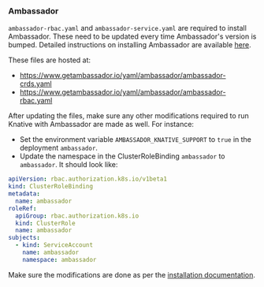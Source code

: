 ### Ambassador

`ambassador-rbac.yaml` and `ambassador-service.yaml` are required to install
Ambassador. These need to be updated every time Ambassador's version is bumped.
Detailed instructions on installing Ambassador are available
[here](https://www.getambassador.io/user-guide/getting-started/).

These files are hosted at:
- https://www.getambassador.io/yaml/ambassador/ambassador-crds.yaml
- https://www.getambassador.io/yaml/ambassador/ambassador-rbac.yaml

After updating the files, make sure any other modifications required to run Knative with Ambassador are made as well.
For instance:
- Set the environment variable `AMBASSADOR_KNATIVE_SUPPORT` to `true` in the deployment `ambassador`.
- Update the namespace in the ClusterRoleBinding `ambassador` to `ambassador`. It should look like:
```yaml
apiVersion: rbac.authorization.k8s.io/v1beta1
kind: ClusterRoleBinding
metadata:
  name: ambassador
roleRef:
  apiGroup: rbac.authorization.k8s.io
  kind: ClusterRole
  name: ambassador
subjects:
  - kind: ServiceAccount
    name: ambassador
    namespace: ambassador
```

Make sure the modifications are done as per the
[installation documentation](https://knative.dev/docs/install/).

